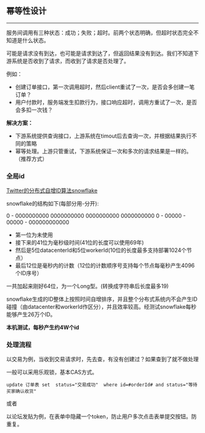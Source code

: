 ## 幂等性设计
---

服务间调用有三种状态：成功；失败；超时。前两个状态明确，但超时状态完全不知道是什么状态。

可能是请求没有到达，也可能是请求到达了，但返回结果没有到达。我们不知道下游系统是否收到了请求，而收到了请求是否处理了。

例如：

* 创建订单接口，第一次调用超时，然后client重试了一次，是否会多创建一笔订单？
* 用户付款时，服务端发生扣款行为，接口响应超时，调用方重试了一次，是否会多扣一次钱？

**解决方案：**

* 下游系统提供查询接口，上游系统在timout后去查询一次，并根据结果执行不同的策略
* 幂等处理。上游只管重试，下游系统保证一次和多次的请求结果是一样的。（推荐方式）

### 全局id


[Twitter的分布式自增ID算法snowflake ](https://www.cnblogs.com/relucent/p/4955340.html)

snowflake的结构如下(每部分用-分开):

0 - 0000000000 0000000000 0000000000 0000000000 0 - 00000 - 00000 - 000000000000

* 第一位为未使用
* 接下来的41位为毫秒级时间(41位的长度可以使用69年)
* 然后是5位datacenterId和5位workerId(10位的长度最多支持部署1024个节点） 
* 最后12位是毫秒内的计数（12位的计数顺序号支持每个节点每毫秒产生4096个ID序号）

一共加起来刚好64位，为一个Long型。(转换成字符串后长度最多19)

snowflake生成的ID整体上按照时间自增排序，并且整个分布式系统内不会产生ID碰撞（由datacenter和workerId作区分），并且效率较高。经测试snowflake每秒能够产生26万个ID。

**本机测试，每秒产生约4W个id**

### 处理流程

以交易为例，当收到交易请求时，先去查，有没有创建过？如果查到了就不做处理

一般可以采用乐观锁，基本CAS方式。

```
update 订单表 set  status="交易成功"  where id=#orderId# and status="等待买家确认收货"
```

或者

以论坛发贴为例，在表单中隐藏一个token，防止用户多次点击表单提交按钮。防重复。




